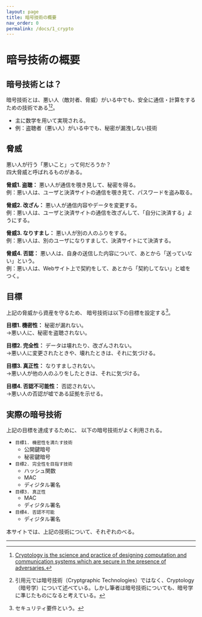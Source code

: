 ```yaml
---
layout: page
title: 暗号技術の概要
nav_order: 0
permalink: /docs/1_crypto
---
```


# 暗号技術の概要

## 暗号技術とは？

暗号技術とは、悪い人（敵対者、脅威）がいる中でも、安全に通信・計算をするための技術である[^cryptology-iacr-1][^cryptology-iacr-2]。
- 主に数学を用いて実現される。
- 例：盗聴者（悪い人）がいる中でも、秘密が漏洩しない技術

[^cryptology-iacr-1]: [Cryptology is the science and practice of designing computation and communication systems which are secure in the presence of adversaries.](https://www.iacr.org/) 
[^cryptology-iacr-2]: 引用元では暗号技術（Cryptgraphic Technologies）ではなく、Cryptology（暗号学）について述べている。しかし筆者は暗号技術についても、暗号学に準じたものになると考えている。

## 脅威

悪い人が行う「悪いこと」って何だろうか？  
四大脅威と呼ばれるものがある。

**脅威1. 盗聴：**
悪い人が通信を覗き見して、秘密を得る。  
例：悪い人は、ユーザと決済サイトの通信を覗き見て、パスワードを盗み取る。

**脅威2. 改ざん：**
悪い人が通信内容やデータを変更する。  
例：悪い人は、ユーザと決済サイトの通信を改ざんして、「自分に決済する」ようにする。

**脅威3. なりすまし：**
悪い人が別の人のふりをする。  
例：悪い人は、別のユーザになりすまして、決済サイトにて決済する。

**脅威4. 否認：**
悪い人は、自身の送信した内容について、あとから「送っていない」という。  
例：悪い人は、Webサイト上で契約をして、あとから「契約してない」と嘘をつく。

## 目標

上記の脅威から資産を守るため、
暗号技術は以下の目標を設定する[^sec-req]。


**目標1. 機密性：**
秘密が漏れない。  
→悪い人に、秘密を盗聴されない。

**目標2. 完全性：**
データは壊れたり、改ざんされない。  
→悪い人に変更されたときや、壊れたときは、それに気づける。

**目標3. 真正性：**
なりすましされない。  
→悪い人が他の人のふりをしたときは、それに気づける。

**目標4. 否認不可能性：**
否認されない。  
→悪い人の否認が嘘である証拠を示せる。

[^sec-req]: セキュリティ要件という。

## 実際の暗号技術

上記の目標を達成するために、
以下の暗号技術がよく利用される。

- `目標1. 機密性を満たす技術`
  - 公開鍵暗号
  - 秘密鍵暗号
- `目標2. 完全性を目指す技術`
  - ハッシュ関数
  - MAC
  - ディジタル署名
- `目標3. 真正性`
  - MAC
  - ディジタル署名
- `目標4. 否認不可能`
  - ディジタル署名

本サイトでは、上記の技術について、それぞれのべる。

--- 
